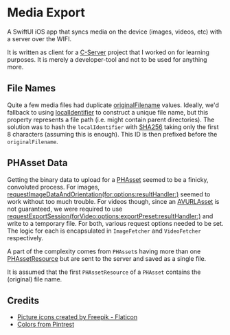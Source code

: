 # Media Export

A SwiftUI iOS app that syncs media on the device (images, videos, etc) with a server over the WIFI.

It is written as client for a [C-Server](https://github.com/BenShutt/C-Playground/tree/develop/Server) project that I worked on for learning purposes. It is merely a developer-tool and not to be used for anything more.

## File Names

Quite a few media files had duplicate [originalFilename](https://developer.apple.com/documentation/photokit/phassetresource/1623985-originalfilename) values. Ideally, we'd fallback to using [localIdentifier](https://developer.apple.com/documentation/photokit/phobject/1622400-localidentifier) to construct a unique file name, but this property represents a file path (i.e. might contain parent directories).
The solution was to hash the `localIdentifier` with [SHA256](https://developer.apple.com/documentation/cryptokit/sha256) taking only the first 8 characters (assuming this is enough). This ID is then prefixed before the `originalFilename`.

## PHAsset Data

Getting the binary data to upload for a [PHAsset](https://developer.apple.com/documentation/photokit/phasset) seemed to be a finicky, convoluted process.
For images, [requestImageDataAndOrientation(for:options:resultHandler:)](https://developer.apple.com/documentation/photokit/phimagemanager/3237282-requestimagedataandorientation) seemed to work without too much trouble. 
For videos though, since an [AVURLAsset](https://developer.apple.com/documentation/avfoundation/avurlasset) is not guaranteed, we were required to use [requestExportSession(forVideo:options:exportPreset:resultHandler:)](https://developer.apple.com/documentation/photokit/phimagemanager/1616981-requestexportsession) and write to a temporary file. For both, various request options needed to be set.
The logic for each is encapsulated in `ImageFetcher` and `VideoFetcher` respectively.

A part of the complexity comes from `PHAsset`s having more than one [PHAssetResource](https://developer.apple.com/documentation/photokit/phassetresource) but are sent to the server and saved as a single file.

It is assumed that the first `PHAssetResource` of a `PHAsset` contains the (original) file name.

## Credits

* [Picture icons created by Freepik - Flaticon](https://www.flaticon.com/free-icons/picture)
* [Colors from Pintrest](https://www.pinterest.co.uk/pin/304626362308735903/)

